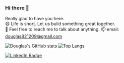### Hi there 👋

Really glad to have you here.<br> 😄
Life is short. Let us build something great together.<br> 👯
Feel free to reach me to talk about anything. 📫 email: douglas821209@gmail.com<br>


[![Douglas's GitHub stats](https://github-readme-stats.vercel.app/api?username=douglashwang82&hide=stars&show_icons=true&theme=buefy)](https://github.com/douglashwang82/github-readme-stats)
[![Top Langs](https://github-readme-stats.vercel.app/api/top-langs/?username=douglashwang82&layout=compact&hide=html,css&theme=buefy)](https://github.com/douglashwang82/github-readme-stats)

[![LinkedIn Badge](http://img.shields.io/badge/-LinkedIn-0072b1?style=flat&logo=linkedin)](https://www.linkedin.com/in/douglsa-hwang-011582)
